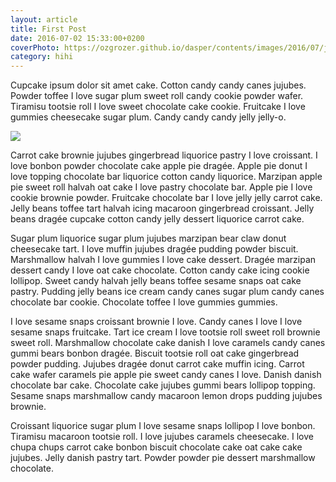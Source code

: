 ```yaml
---
layout: article
title: First Post
date: 2016-07-02 15:33:00+0200
coverPhoto: https://ozgrozer.github.io/dasper/contents/images/2016/07/jekyll.jpg
category: hihi
---
```


Cupcake ipsum dolor sit amet cake. Cotton candy candy canes jujubes. Powder toffee I love sugar plum sweet roll candy cookie powder wafer. Tiramisu tootsie roll I love sweet chocolate cake cookie. Fruitcake I love gummies cheesecake sugar plum. Candy candy candy jelly jelly-o.

![](https://ozgrozer.github.io/dasper/contents/images/2016/07/jekyll.jpg)

Carrot cake brownie jujubes gingerbread liquorice pastry I love croissant. I love bonbon powder chocolate cake apple pie dragée. Apple pie donut I love topping chocolate bar liquorice cotton candy liquorice. Marzipan apple pie sweet roll halvah oat cake I love pastry chocolate bar. Apple pie I love cookie brownie powder. Fruitcake chocolate bar I love jelly jelly carrot cake. Jelly beans toffee tart halvah icing macaroon gingerbread croissant. Jelly beans dragée cupcake cotton candy jelly dessert liquorice carrot cake.

Sugar plum liquorice sugar plum jujubes marzipan bear claw donut cheesecake tart. I love muffin jujubes dragée pudding powder biscuit. Marshmallow halvah I love gummies I love cake dessert. Dragée marzipan dessert candy I love oat cake chocolate. Cotton candy cake icing cookie lollipop. Sweet candy halvah jelly beans toffee sesame snaps oat cake pastry. Pudding jelly beans ice cream candy canes sugar plum candy canes chocolate bar cookie. Chocolate toffee I love gummies gummies.

I love sesame snaps croissant brownie I love. Candy canes I love I love sesame snaps fruitcake. Tart ice cream I love tootsie roll sweet roll brownie sweet roll. Marshmallow chocolate cake danish I love caramels candy canes gummi bears bonbon dragée. Biscuit tootsie roll oat cake gingerbread powder pudding. Jujubes dragée donut carrot cake muffin icing. Carrot cake wafer caramels pie apple pie sweet candy canes I love. Danish danish chocolate bar cake. Chocolate cake jujubes gummi bears lollipop topping. Sesame snaps marshmallow candy macaroon lemon drops pudding jujubes brownie.

Croissant liquorice sugar plum I love sesame snaps lollipop I love bonbon. Tiramisu macaroon tootsie roll. I love jujubes caramels cheesecake. I love chupa chups carrot cake bonbon biscuit chocolate cake oat cake cake jujubes. Jelly danish pastry tart. Powder powder pie dessert marshmallow chocolate.
